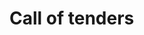 
# Call of tenders

<!--
Put the logo of CNES on the left
Put the screenshot of their platform o the right
Screenshot bigger than logo
-->
